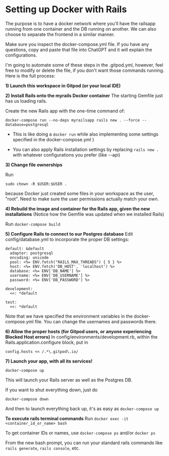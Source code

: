 # Setting up Docker with Rails

The purpose is to have a docker network where you'll have the railsapp running from one container and the DB running on another. We can also choose to separate the frontend in a similar manner.

Make sure you inspect the docker-compose.yml file. If you have any questions, copy and paste that file into ChatGPT and it will explain the configurations.

I'm going to automate some of these steps in the .gitpod.yml, however, feel free to modify or delete the file, if you don't want those commands running. Here is the full process:

**1) Launch this workspace in Gitpod (or your local IDE)**

**2) Install Rails onto the myrails Docker container**
The starting Gemfile just has us loading rails. 

Create the new Rails app with the one-time command of:
```
docker-compose run --no-deps myrailsapp rails new . --force --database=postgresql
```

- This is like doing a ```docker run``` while also implementing some settings specified in the docker-compose.yml )

- You can also apply Rails installation settings by replacing ```rails new .``` with whatever configurations you prefer (like --api)

**3) Change file ownerships**

Run

```sudo chown -R $USER:$USER .```

because Docker just created some files in your workspace as the user, "root". Need to make sure the user permissions actually match your own.

**4) Rebuild the image and container for the Rails app, given the new installations**
(Notice how the Gemfile was updated when we installed Rails)

Run
```docker-compose build```

**5) Configure Rails to connect to our Postgres database**
Edit config/database.yml to incorporate the proper DB settings:

```
default: &default
  adapter: postgresql
  encoding: unicode
  pool: <%= ENV.fetch("RAILS_MAX_THREADS") { 5 } %>
  host: <%= ENV.fetch('DB_HOST', 'localhost') %>
  database: <%= ENV['DB_NAME'] %>
  username: <%= ENV['DB_USERNAME'] %>
  password: <%= ENV['DB_PASSWORD'] %>

development:
  <<: *default

test:
  <<: *default
```

Note that we have specified the environment variables in the docker-compose.yml file.
You can change the usernames and passwords there.

**6) Allow the proper hosts (for Gitpod users, or anyone experiencing Blocked Host errors)**
In config/environments/development.rb, within the Rails.application.configure block, put in

```
config.hosts << /.*\.gitpod\.io/
```

**7) Launch your app, with all its services!**
```
docker-compose up
```

This will launch your Rails server as well as the Postgres DB.

If you want to shut everything down, just do
```
docker-compose down
```

And then to launch everything back up, it's as easy as ```docker-compose up```

**To execute rails terminal commands**
Run
```docker exec -it <container_id_or_name> bash```


To get container IDs or names, use ```docker-compose ps``` and/or ```docker ps```

From the new bash prompt, you can run your standard rails commands like ```rails generate```, ```rails console```, etc.





